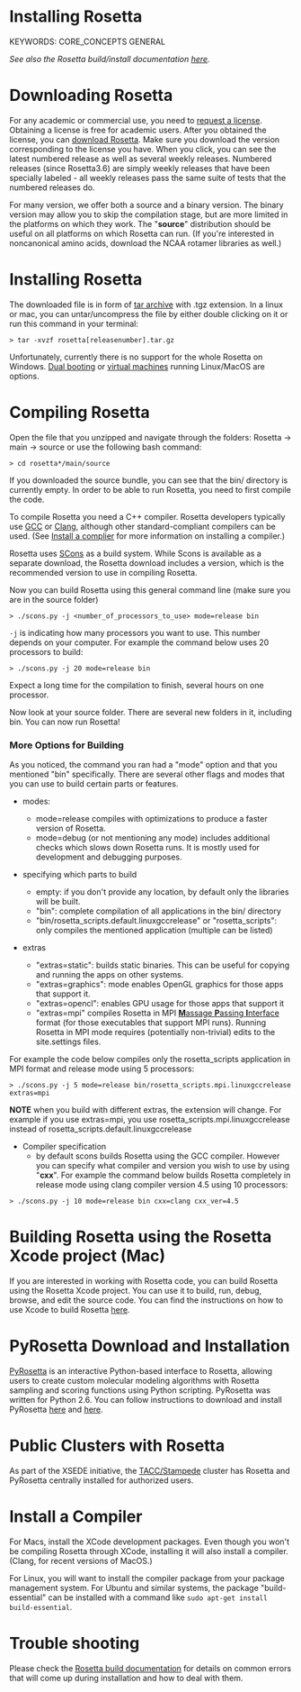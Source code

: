 # Installing Rosetta

KEYWORDS: CORE_CONCEPTS GENERAL

*See also the Rosetta build/install documentation [here](https://www.rosettacommons.org/docs/latest/build_documentation/Build-Documentation).*

# Downloading Rosetta

For any academic or commercial use, you need to [request a license](https://els.comotion.uw.edu/express_license_technologies/rosetta). Obtaining a license is free for academic users. After you obtained the license, you can [download Rosetta](https://www.rosettacommons.org/software/license-and-download). Make sure you download the version corresponding to the license you have. When you click, you can see the latest numbered release as well as several weekly releases. Numbered releases (since Rosetta3.6) are simply weekly releases that have been specially labeled - all weekly releases pass the same suite of tests that the numbered releases do.

For many version, we offer both a source and a binary version. The binary version may allow you to skip the compilation stage, but are more limited in the platforms on which they work. The "__source__" distribution should be useful on all platforms on which Rosetta can run. (If you're interested in noncanonical amino acids, download the NCAA rotamer libraries as well.)

# Installing Rosetta

The downloaded file is in form of [tar archive](https://en.wikipedia.org/wiki/Tar_(computing)) with .tgz extension. In a linux or mac, you can untar/uncompress the file by either double clicking on it or run this command in your terminal:

```
> tar -xvzf rosetta[releasenumber].tar.gz
```

Unfortunately, currently there is no support for the whole Rosetta on Windows.  [Dual booting](https://en.wikipedia.org/wiki/Multi-booting) or [virtual machines](https://en.wikipedia.org/wiki/Virtual_machine) running Linux/MacOS are options. 

# Compiling Rosetta

Open the file that you unzipped and navigate through the folders: Rosetta -> main -> source or use the following bash command:

```
> cd rosetta*/main/source
```

If you downloaded the source bundle, you can see that the bin/ directory is currently empty. In order to be able to run Rosetta, you need to first compile the code.

To compile Rosetta you need a C++ compiler. Rosetta developers typically use [GCC](https://gcc.gnu.org/) or [Clang](http://clang.llvm.org/), although other standard-compliant compilers can be used. (See [Install a complier](#Install-a-Compiler) for more information on installing a compiler.)

Rosetta uses [SCons](http://www.scons.org/) as a build system. While Scons is available as a separate download, the Rosetta download includes a version, which is the recommended version to use in compiling Rosetta.

Now you can build Rosetta using this general command line (make sure you are in the source folder)

```
> ./scons.py -j <number_of_processors_to_use> mode=release bin
```

`-j` is indicating how many processors you want to use. This number depends on your computer. For example the command below uses 20 processors to build:

```
> ./scons.py -j 20 mode=release bin
```

Expect a long time for the compilation to finish, several hours on one processor.

Now look at your source folder. There are several new folders in it, including bin. You can now run Rosetta!

### More Options for Building

As you noticed, the command you ran had a "mode" option and that you mentioned "bin" specifically. There are several other flags and modes that you can use to build certain parts or features.

- modes:
    - mode=release compiles with optimizations to produce a faster version of Rosetta.
    - mode=debug (or not mentioning any mode) includes additional checks which slows down Rosetta runs. It is mostly used for development and debugging purposes.

- specifying which parts to build
    - empty: if you don't provide any location, by default only the libraries will be built.
    - "bin": complete compilation of all applications in the bin/ directory 
    - "bin/rosetta_scripts.default.linuxgccrelease" or "rosetta_scripts": only compiles the mentioned application (multiple can be listed)

- extras
    - "extras=static": builds static binaries. This can be useful for copying and running the apps on other systems.
    - "extras=graphics": mode enables OpenGL graphics for those apps that support it.
    - "extras=opencl": enables GPU usage for those apps that support it
    - "extras=mpi" compiles Rosetta in MPI [**M**assage **P**assing **I**nterface](https://computing.llnl.gov/tutorials/mpi/#What) format (for those executables that support MPI runs). Running Rosetta in MPI mode requires (potentially non-trivial) edits to the site.settings files.

For example the code below compiles only the rosetta_scripts application in MPI format and release mode using 5 processors:

```
> ./scons.py -j 5 mode=release bin/rosetta_scripts.mpi.linuxgccrelease extras=mpi
```

**NOTE** when you build with different extras, the extension will change. For example if you use extras=mpi, you use rosetta_scripts.mpi.linuxgccrelease instead of rosetta_scripts.default.linuxgccrelease

- Compiler specification
    - by default scons builds Rosetta using the GCC compiler. However you can specify what compiler and version you wish to use by using "__cxx__". For example the command below builds Rosetta completely in release mode using clang compiler version 4.5 using 10 processors:

```
> ./scons.py -j 10 mode=release bin cxx=clang cxx_ver=4.5
```

# Building Rosetta using the Rosetta Xcode project (Mac)

If you are interested in working with Rosetta code, you can build Rosetta using the Rosetta Xcode project. You can use it to build, run, debug, browse, and edit the source code. You can find the instructions on how to use Xcode to build Rosetta [here](https://www.rosettacommons.org/docs/latest/build_documentation/Build-Documentation).

# PyRosetta Download and Installation

[PyRosetta](http://www.pyrosetta.org/) is an interactive Python-based interface to Rosetta, allowing users to create custom molecular modeling algorithms with Rosetta sampling and scoring functions using Python scripting. PyRosetta was written for Python 2.6. You can follow instructions to download and install PyRosetta [here](https://www.rosettacommons.org/docs/latest/scripting_documentation/PyRosetta/PyRosetta) and [here](http://www.pyrosetta.org/dow).

# Public Clusters with Rosetta

As part of the XSEDE initiative, the [TACC/Stampede](https://www.rosettacommons.org/docs/latest/build_documentation/TACC) cluster has Rosetta and PyRosetta centrally installed for authorized users.

# Install a Compiler

For Macs, install the XCode development packages. Even though you won't be compiling Rosetta through XCode, installing it will also install a compiler. (Clang, for recent versions of MacOS.)

For Linux, you will want to install the compiler package from your package management system. For Ubuntu and similar systems, the package "build-essential" can be installed with a command like `sudo apt-get install build-essential`.

# Trouble shooting

Please check the [Rosetta build documentation](https://www.rosettacommons.org/docs/latest/build_documentation/Build-Documentation) for details on common errors that will come up during installation and how to deal with them.



